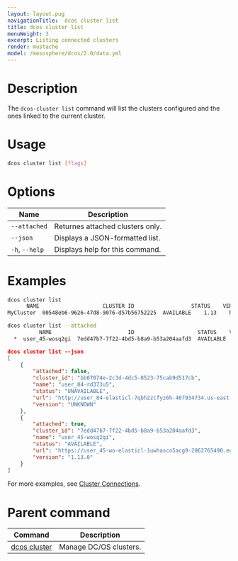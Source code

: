 ```yaml
---
layout: layout.pug
navigationTitle:  dcos cluster list
title: dcos cluster list
menuWeight: 3
excerpt: Listing connected clusters
render: mustache
model: /mesosphere/dcos/2.0/data.yml
---
```


# Description
The `dcos-cluster list` command will list the clusters configured and the ones linked to the current cluster.

# Usage

```bash
dcos cluster list [flags]
```



# Options

| Name | Description |
|---------|-------------|
| `--attached`   | Returnes attached clusters only. |
| `--json`   |  Displays a JSON-formatted list. |
|  `-h`, `--help`  | Displays help for this command. |



# Examples

```bash
dcos cluster list
      NAME                    CLUSTER ID                  STATUS    VERSION           URL
MyCluster  00548eb6-9626-47d8-9076-d57b56752225  AVAILABLE    1.13    https://100.220.241.100
```

```bash
dcos cluster list --attached
          NAME                        ID                    STATUS    VERSION                                         URL
  *  user_45-wosq2gi  7edd47b7-7f22-4bd5-b8a9-b53a204aafd3  AVAILABLE  1.13.0   https://user_45-wo-elasticl-1uwhasco5acg9-2062765490.eu-central-1.elb.amazonaws.com
```

```json
dcos cluster list --json
[
    {
        "attached": false,
        "cluster_id": "bb07074e-2c3d-4dc5-8523-75cab9d517cb",
        "name": "user_84-rd373u5",
        "status": "UNAVAILABLE",
        "url": "http://user_84-elasticl-7qbh2zcfyz6h-407934734.us-east-1.elb.amazonaws.com",
        "version": "UNKNOWN"
    },
    {
        "attached": true,
        "cluster_id": "7edd47b7-7f22-4bd5-b8a9-b53a204aafd3",
        "name": "user_45-wosq2gi",
        "status": "AVAILABLE",
        "url": "https://user_45-wo-elasticl-1uwhasco5acg9-2062765490.eu-central-1.elb.amazonaws.com",
        "version": "1.13.0"
    }
]
```

For more examples, see [Cluster Connections](/mesosphere/dcos/2.0/administering-clusters/multiple-clusters/cluster-connections/).

# Parent command

| Command | Description |
|---------|-------------|
| [dcos cluster](/mesosphere/dcos/2.0/cli/command-reference/dcos-cluster/) | Manage DC/OS clusters. |
